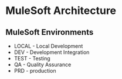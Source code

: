 # MuleSoft Architecture

## MuleSoft Environments

* LOCAL - Local Development
* DEV - Development Integration
* TEST - Testing 
* QA - Quality Assurance
* PRD - production
